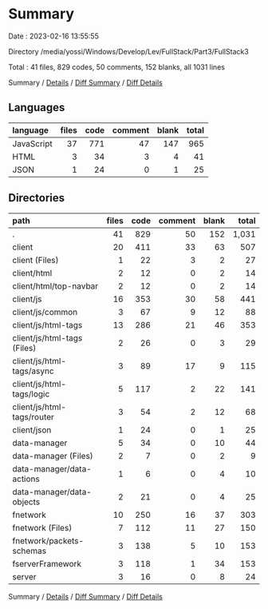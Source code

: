 # Summary

Date : 2023-02-16 13:55:55

Directory /media/yossi/Windows/Develop/Lev/FullStack/Part3/FullStack3

Total : 41 files,  829 codes, 50 comments, 152 blanks, all 1031 lines

Summary / [Details](details.md) / [Diff Summary](diff.md) / [Diff Details](diff-details.md)

## Languages
| language | files | code | comment | blank | total |
| :--- | ---: | ---: | ---: | ---: | ---: |
| JavaScript | 37 | 771 | 47 | 147 | 965 |
| HTML | 3 | 34 | 3 | 4 | 41 |
| JSON | 1 | 24 | 0 | 1 | 25 |

## Directories
| path | files | code | comment | blank | total |
| :--- | ---: | ---: | ---: | ---: | ---: |
| . | 41 | 829 | 50 | 152 | 1,031 |
| client | 20 | 411 | 33 | 63 | 507 |
| client (Files) | 1 | 22 | 3 | 2 | 27 |
| client/html | 2 | 12 | 0 | 2 | 14 |
| client/html/top-navbar | 2 | 12 | 0 | 2 | 14 |
| client/js | 16 | 353 | 30 | 58 | 441 |
| client/js/common | 3 | 67 | 9 | 12 | 88 |
| client/js/html-tags | 13 | 286 | 21 | 46 | 353 |
| client/js/html-tags (Files) | 2 | 26 | 0 | 3 | 29 |
| client/js/html-tags/async | 3 | 89 | 17 | 9 | 115 |
| client/js/html-tags/logic | 5 | 117 | 2 | 22 | 141 |
| client/js/html-tags/router | 3 | 54 | 2 | 12 | 68 |
| client/json | 1 | 24 | 0 | 1 | 25 |
| data-manager | 5 | 34 | 0 | 10 | 44 |
| data-manager (Files) | 2 | 7 | 0 | 2 | 9 |
| data-manager/data-actions | 1 | 6 | 0 | 4 | 10 |
| data-manager/data-objects | 2 | 21 | 0 | 4 | 25 |
| fnetwork | 10 | 250 | 16 | 37 | 303 |
| fnetwork (Files) | 7 | 112 | 11 | 27 | 150 |
| fnetwork/packets-schemas | 3 | 138 | 5 | 10 | 153 |
| fserverFramework | 3 | 118 | 1 | 34 | 153 |
| server | 3 | 16 | 0 | 8 | 24 |

Summary / [Details](details.md) / [Diff Summary](diff.md) / [Diff Details](diff-details.md)